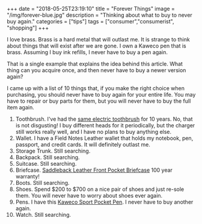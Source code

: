 +++
date = "2018-05-25T23:19:10"
title = "Forever Things"
image = "/img/forever-blue.jpg"
description = "Thinking about what to buy to never buy again."
categories = ["tips"]
tags = ["consumer","consumerist", "shopping"]
+++

I love brass. Brass is a hard metal that will outlast me. It is strange to think about things that will exist after we are gone. I own a Kaweco pen that is brass. Assuming I buy ink refills, I never have to buy a pen again. 

That is a single example that explains the idea behind this article. What thing can you acquire once, and then never have to buy a newer version again? 

I came up with a list of 10 things that, if you make the right choice when purchasing, you should never have to buy again for your entire life. You may have to repair or buy parts for them, but you will never have to buy the full item again.

1. Toothbrush. I've had the [same electric toothbrush][3] for 10 years. No, that is not disgusting! I buy different heads for it periodically, but the charger still works really well, and I have no plans to buy anything else.
2. Wallet. I have a Field Notes Leather wallet that holds my notebook, pen, passport, and credit cards. It will definitely outlast me.
3. Storage Trunk. Still searching.
4. Backpack. Still searching.
5. Suitcase. Still searching.
6. Briefcase. [Saddleback Leather Front Pocket Briefcase][1] 100 year warranty!
7. Boots. Still searching.
8. Shoes. Spend $200 to $700 on a nice pair of shoes and just re-sole them. You will never have to worry about shoes ever again.
9. Pens. I have this [Kaweco Sport Pocket Pen][2]. I never have to buy another again.
10. Watch. Still searching.


[1]: http://a.co/22VWxxd "100 years."
[2]: http://a.co/5P0KU90 "Best pen in the world."
[3]: https://www.amazon.com/dp/B007ZN5ATQ/ref=cm_sw_em_r_mt_dp_U_MZVEDbAZDF0ZZ "Best toothbrush available"
